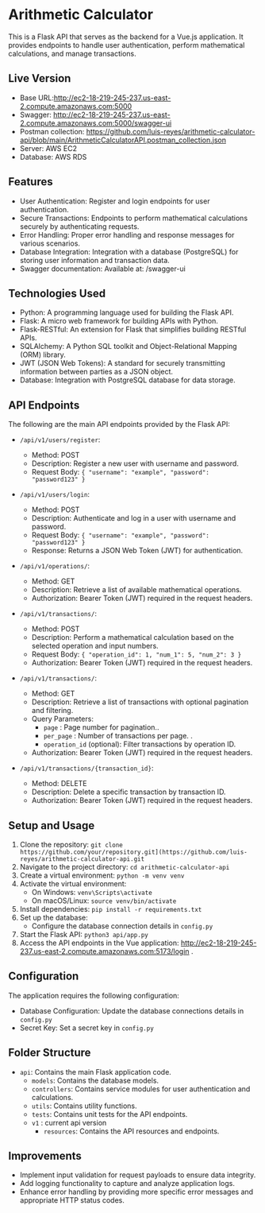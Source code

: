# Arithmetic Calculator

This is a Flask API that serves as the backend for a Vue.js application. It provides endpoints to handle user authentication, perform mathematical calculations, and manage transactions.

## Live Version 
- Base URL:http://ec2-18-219-245-237.us-east-2.compute.amazonaws.com:5000 
- Swagger: http://ec2-18-219-245-237.us-east-2.compute.amazonaws.com:5000/swagger-ui
- Postman collection: https://github.com/luis-reyes/arithmetic-calculator-api/blob/main/ArithmeticCalculatorAPI.postman_collection.json
- Server: AWS EC2
- Database: AWS RDS

## Features

- User Authentication: Register and login endpoints for user authentication.
- Secure Transactions: Endpoints to perform mathematical calculations securely by authenticating requests.
- Error Handling: Proper error handling and response messages for various scenarios.
- Database Integration: Integration with a database (PostgreSQL) for storing user information and transaction data.
- Swagger documentation: Available at: /swagger-ui

## Technologies Used

- Python: A programming language used for building the Flask API.
- Flask: A micro web framework for building APIs with Python.
- Flask-RESTful: An extension for Flask that simplifies building RESTful APIs.
- SQLAlchemy: A Python SQL toolkit and Object-Relational Mapping (ORM) library.
- JWT (JSON Web Tokens): A standard for securely transmitting information between parties as a JSON object.
- Database: Integration with PostgreSQL database for data storage.

## API Endpoints

The following are the main API endpoints provided by the Flask API:

- `/api/v1/users/register`:
  - Method: POST
  - Description: Register a new user with username and password.
  - Request Body: `{ "username": "example", "password": "password123" }`

- `/api/v1/users/login`:
  - Method: POST
  - Description: Authenticate and log in a user with username and password.
  - Request Body: `{ "username": "example", "password": "password123" }`
  - Response: Returns a JSON Web Token (JWT) for authentication.

- `/api/v1/operations/`:
  - Method: GET
  - Description: Retrieve a list of available mathematical operations.
  - Authorization: Bearer Token (JWT) required in the request headers.

- `/api/v1/transactions/`:
  - Method: POST
  - Description: Perform a mathematical calculation based on the selected operation and input numbers.
  - Request Body: `{ "operation_id": 1, "num_1": 5, "num_2": 3 }`
  - Authorization: Bearer Token (JWT) required in the request headers.

- `/api/v1/transactions/`:
  - Method: GET
  - Description: Retrieve a list of transactions with optional pagination and filtering.
  - Query Parameters:
    - `page` : Page number for pagination..
    - `per_page` : Number of transactions per page. .
    - `operation_id` (optional): Filter transactions by operation ID.
  - Authorization: Bearer Token (JWT) required in the request headers.

- `/api/v1/transactions/{transaction_id}`:
  - Method: DELETE
  - Description: Delete a specific transaction by transaction ID.
  - Authorization: Bearer Token (JWT) required in the request headers.


## Setup and Usage

1. Clone the repository: `git clone https://github.com/your/repository.git](https://github.com/luis-reyes/arithmetic-calculator-api.git`
2. Navigate to the project directory: `cd arithmetic-calculator-api`
3. Create a virtual environment: `python -m venv venv`
4. Activate the virtual environment:
   - On Windows: `venv\Scripts\activate`
   - On macOS/Linux: `source venv/bin/activate`
5. Install dependencies: `pip install -r requirements.txt`
6. Set up the database:
   - Configure the database connection details in `config.py`
7. Start the Flask API: `python3 api/app.py`
8. Access the API endpoints in the Vue application: http://ec2-18-219-245-237.us-east-2.compute.amazonaws.com:5173/login .

## Configuration

The application requires the following configuration:

- Database Configuration: Update the database connections details in `config.py`
- Secret Key: Set a secret key in `config.py`

## Folder Structure

- `api`: Contains the main Flask application code.
  - `models`: Contains the database models.
  - `controllers`: Contains service modules for user authentication and calculations.
  - `utils`: Contains utility functions.
  - `tests`: Contains unit tests for the API endpoints.
  - `v1` : current api version
      - `resources`: Contains the API resources and endpoints.

## Improvements

- Implement input validation for request payloads to ensure data integrity.
- Add logging functionality to capture and analyze application logs.
- Enhance error handling by providing more specific error messages and appropriate HTTP status codes.


